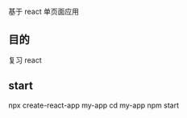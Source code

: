 # 
  基于 react 单页面应用

## 目的
  复习 react

## start
  npx create-react-app my-app
  cd my-app
  npm start